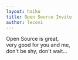 ```yaml
---
layout: haiku
title: Open Source Invite
author: lecovi
---
```


Open Source is great,<br>
very good for you and me,<br>
don't be shy, don't wait...<br>
